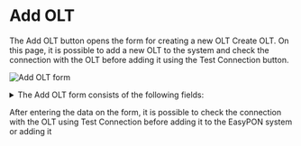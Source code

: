 # Add OLT

The Add OLT button opens the form for creating a new OLT Create OLT. On this page, it is possible to add a new OLT to the system and check the connection with the OLT before adding it using the Test Connection button.

![Add OLT form](../.gitbook/assets/WBMIZOzWHg\_wssMRRFsyy\_image.png)

<details>

<summary>The Add OLT form consists of the following fields:</summary>

* OLT Name - OLT title to identify it in the EasyPON system
* Type OLT - the type of OLT
* IP address - IP address of the OLT
* Shel - shelf number on the OLT
* SNMP read community - SNMP sequence for reading OLT statistics
* SNMP write community - SNMP sequence for recording OLT statistics data
* SNMP port - SNMP port
* Telnet login - Telnet login
* Telnet password - Telnet password
* Telnet port - Telnet port
* Autosave (On або Off) - auto save



</details>

After entering the data on the form, it is possible to check the connection with the OLT using Test Connection before adding it to the EasyPON system or adding it
